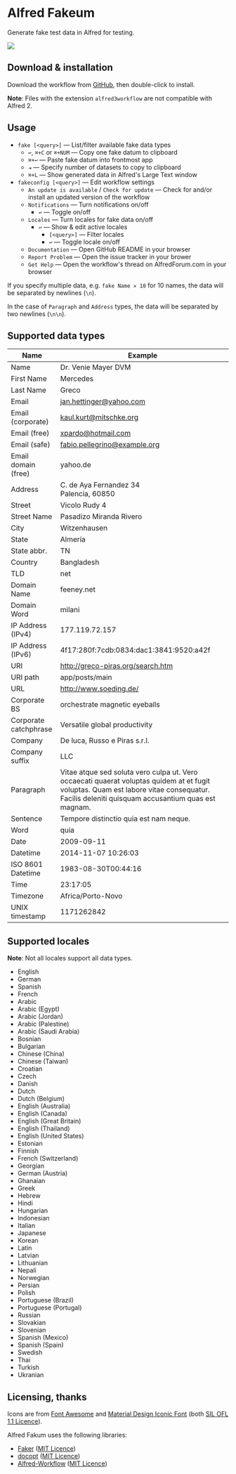 Alfred Fakeum
=============

Generate fake test data in Alfred for testing.

![][demo]


Download & installation
-----------------------

Download the workflow from [GitHub][gh-releases], then double-click to install.

**Note**: Files with the extension `alfred3workflow` are not compatible with Alfred 2.


Usage
-----

- `fake [<query>]` — List/filter available fake data types
    - `↩`, `⌘+C` or `⌘+NUM` — Copy one fake datum to clipboard
    - `⌘+↩` — Paste fake datum into frontmost app
    - `⇥` — Specify number of datasets to copy to clipboard
    - `⌘+L` — Show generated data in Alfred's Large Text window
- `fakeconfig [<query>]` — Edit workflow settings
    - `An update is available` / `Check for update` — Check for and/or install an updated version of the workflow
    - `Notifications` — Turn notifications on/off
        - `↩` — Toggle on/off
    - `Locales` — Turn locales for fake data on/off
        - `↩` — Show & edit active locales
            - `[<query>]` — Filter locales
            - `↩` — Toggle locale on/off
    - `Documentation` — Open GitHub README in your browser
    - `Report Problem` — Open the issue tracker in your brower
    - `Get Help` — Open the workflow's thread on AlfredForum.com in your browser

If you specify multiple data, e.g. `fake Name ✕ 10` for 10 names, the data will be separated by newlines (`\n`).

In the case of `Paragraph` and `Address` types, the data will be separated by two newlines (`\n\n`).

## Supported data types ##

|          Name         |                                                                                           Example                                                                                            |
|-----------------------|----------------------------------------------------------------------------------------------------------------------------------------------------------------------------------------------|
| Name                  | Dr. Venie Mayer DVM                                                                                                                                                                          |
| First Name            | Mercedes                                                                                                                                                                                     |
| Last Name             | Greco                                                                                                                                                                                        |
| Email                 | jan.hettinger@yahoo.com                                                                                                                                                                      |
| Email (corporate)     | kaul.kurt@mitschke.org                                                                                                                                                                       |
| Email (free)          | xpardo@hotmail.com                                                                                                                                                                           |
| Email (safe)          | fabio.pellegrino@example.org                                                                                                                                                                 |
| Email domain (free)   | yahoo.de                                                                                                                                                                                     |
| Address               | C. de Aya Fernandez 34<br/>Palencia, 60850                                                                                                                                                   |
| Street                | Vicolo Rudy 4                                                                                                                                                                                |
| Street Name           | Pasadizo Miranda Rivero                                                                                                                                                                      |
| City                  | Witzenhausen                                                                                                                                                                                 |
| State                 | Almería                                                                                                                                                                                      |
| State abbr.           | TN                                                                                                                                                                                           |
| Country               | Bangladesh                                                                                                                                                                                   |
| TLD                   | net                                                                                                                                                                                          |
| Domain Name           | feeney.net                                                                                                                                                                                   |
| Domain Word           | milani                                                                                                                                                                                       |
| IP Address (IPv4)     | 177.119.72.157                                                                                                                                                                               |
| IP Address (IPv6)     | 4f17:280f:7cdb:0834:dac1:3841:9520:a42f                                                                                                                                                      |
| URI                   | http://greco-piras.org/search.htm                                                                                                                                                            |
| URI path              | app/posts/main                                                                                                                                                                               |
| URL                   | http://www.soeding.de/                                                                                                                                                                       |
| Corporate BS          | orchestrate magnetic eyeballs                                                                                                                                                                |
| Corporate catchphrase | Versatile global productivity                                                                                                                                                                |
| Company               | De luca, Russo e Piras s.r.l.                                                                                                                                                                |
| Company suffix        | LLC                                                                                                                                                                                          |
| Paragraph             | Vitae atque sed soluta vero culpa ut. Vero occaecati quaerat voluptas quidem at et fugit voluptas. Quam est labore vitae consequatur. Facilis deleniti quisquam accusantium quas est magnam. |
| Sentence              | Tempore distinctio quia est nam neque.                                                                                                                                                       |
| Word                  | quia                                                                                                                                                                                         |
| Date                  | 2009-09-11                                                                                                                                                                                   |
| Datetime              | 2014-11-07 10:26:03                                                                                                                                                                          |
| ISO 8601 Datetime     | 1983-08-30T00:44:16                                                                                                                                                                          |
| Time                  | 23:17:05                                                                                                                                                                                     |
| Timezone              | Africa/Porto-Novo                                                                                                                                                                            |
| UNIX timestamp        | 1171262842                                                                                                                                                                                   |




Supported locales
-----------------

**Note**: Not all locales support all data types.

- English
- German
- Spanish
- French
- Arabic
- Arabic (Egypt)
- Arabic (Jordan)
- Arabic (Palestine)
- Arabic (Saudi Arabia)
- Bosnian
- Bulgarian
- Chinese (China)
- Chinese (Taiwan)
- Croatian
- Czech
- Danish
- Dutch
- Dutch (Belgium)
- English (Australia)
- English (Canada)
- English (Great Britain)
- English (Thailand)
- English (United States)
- Estonian
- Finnish
- French (Switzerland)
- Georgian
- German (Austria)
- Ghanaian
- Greek
- Hebrew
- Hindi
- Hungarian
- Indonesian
- Italian
- Japanese
- Korean
- Latin
- Latvian
- Lithuanian
- Nepali
- Norwegian
- Persian
- Polish
- Portuguese (Brazil)
- Portuguese (Portugal)
- Russian
- Slovakian
- Slovenian
- Spanish (Mexico)
- Spanish (Spain)
- Swedish
- Thai
- Turkish
- Ukranian


Licensing, thanks
-----------------

Icons are from [Font Awesome][font-awesome] and [Material Design Iconic Font](material-icons) (both [SIL OFL 1.1 Licence][sil]).

Alfred Fakum uses the following libraries:

- [Faker][faker] ([MIT Licence][faker-licence])
- [docopt][docopt] ([MIT Licence][mit])
- [Alfred-Workflow][alfred-workflow] ([MIT Licence][mit])

[gh-releases]: https://github.com/deanishe/alfred-fakeum/releases/latest
[mit]: http://opensource.org/licenses/MIT
[alfred-workflow]: http://www.deanishe.net/alfred-workflow/
[font-awesome]: http://fortawesome.github.io/Font-Awesome/
[material-icons]: http://zavoloklom.github.io/material-design-iconic-font/
[docopt]: http://docopt.org/
[faker]: http://www.joke2k.net/faker/
[faker-licence]: https://github.com/joke2k/faker/blob/master/LICENSE.txt
[sil]: http://scripts.sil.org/OFL
[demo]: https://raw.githubusercontent.com/deanishe/alfred-fakeum/master/demo.gif
